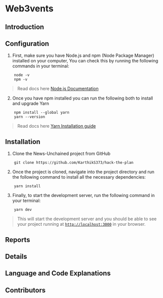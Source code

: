 # Web3vents

## Introduction

## Configuration

1. First, make sure you have Node.js and npm (Node Package Manager) installed on your computer, You can check this by running the following commands in your terminal:

```
    node -v
    npm -v
```

> Read docs here [Node.js Documentation](https://nodejs.org/en/docs/)

2. Once you have npm installed you can run the following both to install and upgrade Yarn

```
    npm install --global yarn
    yarn --version
```

> Read docs here [Yarn Installation guide](https://classic.yarnpkg.com/lang/en/docs/install)

## Installation

1. Clone the News-Unchained project from GitHub

```
    git clone https://github.com/KarthikS373/hack-the-plan
```

2. Once the project is cloned, navigate into the project directory and run the following command to install all the necessary dependencies:

```
    yarn install
```

3. Finally, to start the development server, run the following command in your terminal:

```
    yarn dev
```

> This will start the development server and you should be able to see your project running at [`http://localhost:3000`](http://localhost:3000) in your browser.

## Reports

## Details

## Language and Code Explanations

## Contributors
